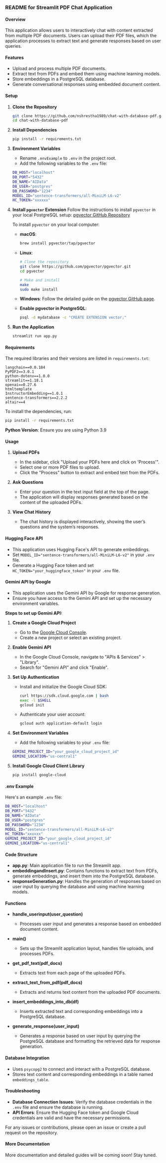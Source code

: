 ### README for Streamlit PDF Chat Application

#### Overview
This application allows users to interactively chat with content extracted from multiple PDF documents. Users can upload their PDF files, which the application processes to extract text and generate responses based on user queries.

#### Features
- Upload and process multiple PDF documents.
- Extract text from PDFs and embed them using machine learning models.
- Store embeddings in a PostgreSQL database.
- Generate conversational responses using embedded document content.

#### Setup

1. **Clone the Repository**
    ```sh
    git clone https://github.com/nshrestha1989/chat-with-database-pdf.git
    cd chat-with-database-pdf
    ```

2. **Install Dependencies**
    ```sh
    pip install -r requirements.txt
    ```

3. **Environment Variables**
    - Rename `.envExample` to `.env` in the project root.
    - Add the following variables to the `.env` file:
    ```sh
    DB_HOST="localhost"
    DB_PORT="5432"
    DB_NAME="AIData"
    DB_USER="postgres"
    DB_PASSWORD="1234"
    MODEL_ID="sentence-transformers/all-MiniLM-L6-v2"
    HC_TOKEN="xxxxxx"
    ```

4. **Install `pgvector` Extension**
    Follow the instructions to install `pgvector` in your local PostgreSQL setup:
    [pgvector GitHub Repository](https://github.com/pgvector/pgvector)

    To install `pgvector` on your local computer:
    - **macOS**:
        ```sh
        brew install pgvector/tap/pgvector
        ```

    - **Linux**:
        ```sh
        # Clone the repository
        git clone https://github.com/pgvector/pgvector.git
        cd pgvector

        # Make and install
        make
        sudo make install
        ```

    - **Windows**:
        Follow the detailed guide on the [pgvector GitHub page](https://github.com/pgvector/pgvector).

    - **Enable pgvector in PostgreSQL**:
        ```sh
        psql -d mydatabase -c "CREATE EXTENSION vector;"
        ```

5. **Run the Application**
    ```sh
    streamlit run app.py
    ```

#### Requirements

The required libraries and their versions are listed in `requirements.txt`:

```
langchain==0.0.184
PyPDF2==3.0.1
python-dotenv==1.0.0
streamlit==1.18.1
openai==0.27.6
htmltemplate
InstructorEmbedding==1.0.1
sentence-transformers==2.2.2
altair==4
```

To install the dependencies, run:
```sh
pip install -r requirements.txt
```

**Python Version**: Ensure you are using Python 3.9

#### Usage

1. **Upload PDFs**
    - In the sidebar, click "Upload your PDFs here and click on 'Process'".
    - Select one or more PDF files to upload.
    - Click the "Process" button to extract and embed text from the PDFs.

2. **Ask Questions**
    - Enter your question in the text input field at the top of the page.
    - The application will display responses generated based on the content of the uploaded PDFs.

3. **View Chat History**
    - The chat history is displayed interactively, showing the user’s questions and the system’s responses.

#### Hugging Face API

- This application uses Hugging Face's API to generate embeddings.
- Set `MODEL_ID="sentence-transformers/all-MiniLM-L6-v2"` in your `.env` file.
- Generate a Hugging Face token and set `HC_TOKEN="your_huggingface_token"` in your `.env` file.

#### Gemini API by Google

- This application uses the Gemini API by Google for response generation.
- Ensure you have access to the Gemini API and set up the necessary environment variables.

**Steps to set up Gemini API:**

1. **Create a Google Cloud Project**
    - Go to the [Google Cloud Console](https://console.cloud.google.com/).
    - Create a new project or select an existing project.

2. **Enable Gemini API**
    - In the Google Cloud Console, navigate to "APIs & Services" > "Library".
    - Search for "Gemini API" and click "Enable".

3. **Set Up Authentication**
    - Install and initialize the Google Cloud SDK:
      ```sh
      curl https://sdk.cloud.google.com | bash
      exec -l $SHELL
      gcloud init
      ```

    - Authenticate your user account:
      ```sh
      gcloud auth application-default login
      ```

4. **Set Environment Variables**
    - Add the following variables to your `.env` file:
    ```sh
    GEMINI_PROJECT_ID="your_google_cloud_project_id"
    GEMINI_LOCATION="us-central1"
    ```

5. **Install Google Cloud Client Library**
    ```sh
    pip install google-cloud
    ```

#### .env Example

Here's an example `.env` file:

```sh
DB_HOST="localhost"
DB_PORT="5432"
DB_NAME="AIData"
DB_USER="postgres"
DB_PASSWORD="1234"
MODEL_ID="sentence-transformers/all-MiniLM-L6-v2"
HC_TOKEN="xxxxxx"
GEMINI_PROJECT_ID="your_google_cloud_project_id"
GEMINI_LOCATION="us-central1"
```

#### Code Structure

- **app.py**: Main application file to run the Streamlit app.
- **embeddingandInsert.py**: Contains functions to extract text from PDFs, generate embeddings, and insert them into the PostgreSQL database.
- **responseGeneration.py**: Handles the generation of responses based on user input by querying the database and using machine learning models.

#### Functions

- **handle_userinput(user_question)**
    - Processes user input and generates a response based on embedded document content.

- **main()**
    - Sets up the Streamlit application layout, handles file uploads, and processes PDFs.

- **get_pdf_text(pdf_docs)**
    - Extracts text from each page of the uploaded PDFs.

- **extract_text_from_pdf(pdf_docs)**
    - Extracts and returns text content from the uploaded PDF documents.

- **insert_embeddings_into_db(df)**
    - Inserts extracted text and corresponding embeddings into a PostgreSQL database.

- **generate_response(user_input)**
    - Generates a response based on user input by querying the PostgreSQL database and formatting the retrieved data for response generation.

#### Database Integration

- Uses `psycopg2` to connect and interact with a PostgreSQL database.
- Stores text content and corresponding embeddings in a table named `embeddings_table`.

#### Troubleshooting

- **Database Connection Issues**: Verify the database credentials in the `.env` file and ensure the database is running.
- **API Errors**: Ensure the Hugging Face token and Google Cloud credentials are valid and have the necessary permissions.

For any issues or contributions, please open an issue or create a pull request on the repository.

#### More Documentation

More documentation and detailed guides will be coming soon! Stay tuned.
